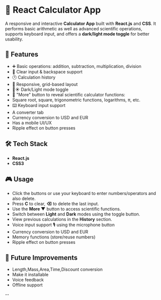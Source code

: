 # 🧮 React Calculator App

A responsive and interactive **Calculator App** built with **React.js** and **CSS**.
It performs basic arithmetic as well as advanced scientific operations, supports keyboard input, and offers a **dark/light mode toggle** for better usability.

## 🚀 Features

* ➕ Basic operations: addition, subtraction, multiplication, division
* 🧹 Clear input & backspace support
* 🕑 Calculation history
* 🎨 Responsive, grid-based layout
* 🌙☀️ Dark/Light mode toggle
* 🔽 "More" button to reveal scientific calculator functions:
 * Square root, square, trigonometric functions, logarithms, π, etc.
* ⌨️ Keyboard input support
* A converter tab
*  Currency conversion to USD and EUR
*  Has a  mobile UI/UX
*  Ripple effect on button presses


## 🛠️ Tech Stack

* **React.js**
* **CSS3**

## 🎮 Usage

* Click the buttons or use your keyboard to enter numbers/operators and also delete.
* Press **C** to clear, **⌫** to delete the last input.
* Use the **More ▼** button to access scientific functions.
* Switch between **Light** and **Dark** modes using the toggle button.
* View previous calculations in the **History** section.
* Voice input support 🎙️ using the microphone button
*  Currency conversion to USD and EUR
*  Memory functions (store/reuse numbers)
*  Ripple effect on button presses


## 📌 Future Improvements
* Length,Mass,Area,Time,Discount conversion
* Make it installable
* Voice feedback
* Offline support



--
